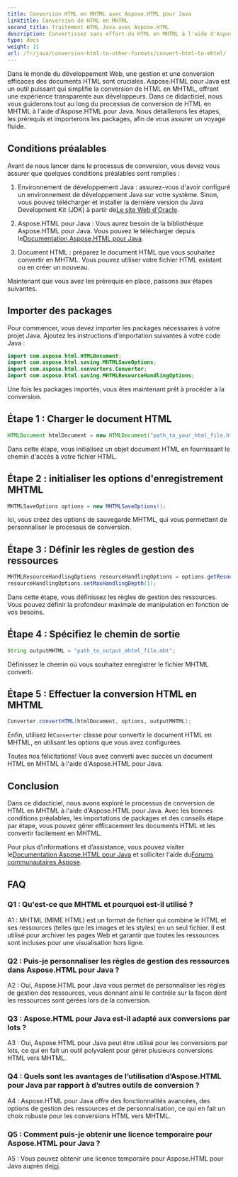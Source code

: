 ```yaml
---
title: Conversion HTML en MHTML avec Aspose.HTML pour Java
linktitle: Conversion de HTML en MHTML
second_title: Traitement HTML Java avec Aspose.HTML
description: Convertissez sans effort du HTML en MHTML à l'aide d'Aspose.HTML pour Java. Suivez notre guide étape par étape pour une conversion HTML vers MHTML efficace.
type: docs
weight: 11
url: /fr/java/conversion-html-to-other-formats/convert-html-to-mhtml/
---
```

Dans le monde du développement Web, une gestion et une conversion efficaces des documents HTML sont cruciales. Aspose.HTML pour Java est un outil puissant qui simplifie la conversion de HTML en MHTML, offrant une expérience transparente aux développeurs. Dans ce didacticiel, nous vous guiderons tout au long du processus de conversion de HTML en MHTML à l'aide d'Aspose.HTML pour Java. Nous détaillerons les étapes, les prérequis et importerons les packages, afin de vous assurer un voyage fluide.

## Conditions préalables

Avant de nous lancer dans le processus de conversion, vous devez vous assurer que quelques conditions préalables sont remplies :

1. Environnement de développement Java : assurez-vous d'avoir configuré un environnement de développement Java sur votre système. Sinon, vous pouvez télécharger et installer la dernière version du Java Development Kit (JDK) à partir de[Le site Web d'Oracle](https://www.oracle.com/java/technologies/javase-downloads.html).

2.  Aspose.HTML pour Java : Vous aurez besoin de la bibliothèque Aspose.HTML pour Java. Vous pouvez le télécharger depuis le[Documentation Aspose.HTML pour Java](https://reference.aspose.com/html/java/).

3. Document HTML : préparez le document HTML que vous souhaitez convertir en MHTML. Vous pouvez utiliser votre fichier HTML existant ou en créer un nouveau.

Maintenant que vous avez les prérequis en place, passons aux étapes suivantes.

## Importer des packages

Pour commencer, vous devez importer les packages nécessaires à votre projet Java. Ajoutez les instructions d'importation suivantes à votre code Java :

```java
import com.aspose.html.HTMLDocument;
import com.aspose.html.saving.MHTMLSaveOptions;
import com.aspose.html.converters.Converter;
import com.aspose.html.saving.MHTMLResourceHandlingOptions;
```

Une fois les packages importés, vous êtes maintenant prêt à procéder à la conversion.

## Étape 1 : Charger le document HTML

```java
HTMLDocument htmlDocument = new HTMLDocument("path_to_your_html_file.html");
```

Dans cette étape, vous initialisez un objet document HTML en fournissant le chemin d'accès à votre fichier HTML.

## Étape 2 : initialiser les options d'enregistrement MHTML

```java
MHTMLSaveOptions options = new MHTMLSaveOptions();
```

Ici, vous créez des options de sauvegarde MHTML, qui vous permettent de personnaliser le processus de conversion.

## Étape 3 : Définir les règles de gestion des ressources

```java
MHTMLResourceHandlingOptions resourceHandlingOptions = options.getResourceHandlingOptions();
resourceHandlingOptions.setMaxHandlingDepth(1);
```

Dans cette étape, vous définissez les règles de gestion des ressources. Vous pouvez définir la profondeur maximale de manipulation en fonction de vos besoins.

## Étape 4 : Spécifiez le chemin de sortie

```java
String outputMHTML = "path_to_output_mhtml_file.mht";
```

Définissez le chemin où vous souhaitez enregistrer le fichier MHTML converti.

## Étape 5 : Effectuer la conversion HTML en MHTML

```java
Converter.convertHTML(htmlDocument, options, outputMHTML);
```

 Enfin, utilisez le`Converter` classe pour convertir le document HTML en MHTML, en utilisant les options que vous avez configurées.

Toutes nos félicitations! Vous avez converti avec succès un document HTML en MHTML à l'aide d'Aspose.HTML pour Java.

## Conclusion

Dans ce didacticiel, nous avons exploré le processus de conversion de HTML en MHTML à l'aide d'Aspose.HTML pour Java. Avec les bonnes conditions préalables, les importations de packages et des conseils étape par étape, vous pouvez gérer efficacement les documents HTML et les convertir facilement en MHTML.

 Pour plus d’informations et d’assistance, vous pouvez visiter le[Documentation Aspose.HTML pour Java](https://reference.aspose.com/html/java/) et solliciter l'aide du[Forums communautaires Aspose](https://forum.aspose.com/).

## FAQ

### Q1 : Qu'est-ce que MHTML et pourquoi est-il utilisé ?

A1 : MHTML (MIME HTML) est un format de fichier qui combine le HTML et ses ressources (telles que les images et les styles) en un seul fichier. Il est utilisé pour archiver les pages Web et garantir que toutes les ressources sont incluses pour une visualisation hors ligne.

### Q2 : Puis-je personnaliser les règles de gestion des ressources dans Aspose.HTML pour Java ?

A2 : Oui, Aspose.HTML pour Java vous permet de personnaliser les règles de gestion des ressources, vous donnant ainsi le contrôle sur la façon dont les ressources sont gérées lors de la conversion.

### Q3 : Aspose.HTML pour Java est-il adapté aux conversions par lots ?

A3 : Oui, Aspose.HTML pour Java peut être utilisé pour les conversions par lots, ce qui en fait un outil polyvalent pour gérer plusieurs conversions HTML vers MHTML.

### Q4 : Quels sont les avantages de l’utilisation d’Aspose.HTML pour Java par rapport à d’autres outils de conversion ?

A4 : Aspose.HTML pour Java offre des fonctionnalités avancées, des options de gestion des ressources et de personnalisation, ce qui en fait un choix robuste pour les conversions HTML vers MHTML.

### Q5 : Comment puis-je obtenir une licence temporaire pour Aspose.HTML pour Java ?

A5 : Vous pouvez obtenir une licence temporaire pour Aspose.HTML pour Java auprès de[ici](https://purchase.aspose.com/temporary-license/).